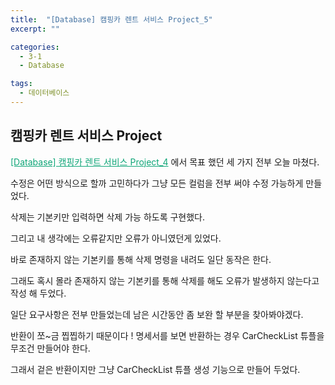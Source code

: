 ```yaml
---
title:  "[Database] 캠핑카 렌트 서비스 Project_5"
excerpt: ""

categories:
  - 3-1
  - Database

tags:
  - 데이터베이스
---
```


## 캠핑카 렌트 서비스 Project

<a href="https://nam-ki-bok.github.io/3-1/database/Database_Project_4/" style="color:#0FA678">[Database] 캠핑카 렌트 서비스 Project_4</a> 에서 목표 했던 세 가지 전부 오늘 마쳤다.

수정은 어떤 방식으로 할까 고민하다가 그냥 모든 컬럼을 전부 써야 수정 가능하게 만들었다.

삭제는 기본키만 입력하면 삭제 가능 하도록 구현했다.

그리고 내 생각에는 오류같지만 오류가 아니였던게 있었다.

바로 존재하지 않는 기본키를 통해 삭제 명령을 내려도 일단 동작은 한다.

그래도 혹시 몰라 존재하지 않는 기본키를 통해 삭제를 해도 오류가 발생하지 않는다고 작성 해 두었다.

일단 요구사항은 전부 만들었는데 남은 시간동안 좀 보완 할 부분을 찾아봐야겠다.

반환이 쪼~금 찝찝하기 때문이다 ! 명세서를 보면 반환하는 경우 CarCheckList 튜플을 무조건 만들어야 한다.

그래서 겉은 반환이지만 그냥 CarCheckList 튜플 생성 기능으로 만들어 두었다.

